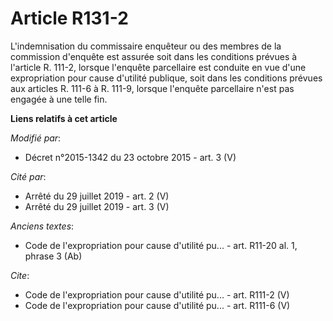 # Article R131-2

L'indemnisation du commissaire enquêteur ou des membres de la commission d'enquête est assurée soit dans les conditions
prévues à l'article R. 111-2, lorsque l'enquête parcellaire est conduite en vue d'une expropriation pour cause d'utilité
publique, soit dans les conditions prévues aux articles R. 111-6 à R. 111-9, lorsque l'enquête parcellaire n'est pas engagée
à une telle fin.

**Liens relatifs à cet article**

_Modifié par_:

  - Décret n°2015-1342 du 23 octobre 2015 - art. 3 (V)

_Cité par_:

  - Arrêté du 29 juillet 2019 - art. 2 (V)
  - Arrêté du 29 juillet 2019 - art. 3 (V)

_Anciens textes_:

  - Code de l'expropriation pour cause d'utilité pu... - art. R11-20 al. 1, phrase 3 (Ab)

_Cite_:

  - Code de l'expropriation pour cause d'utilité pu... - art. R111-2 (V)
  - Code de l'expropriation pour cause d'utilité pu... - art. R111-6 (V)

